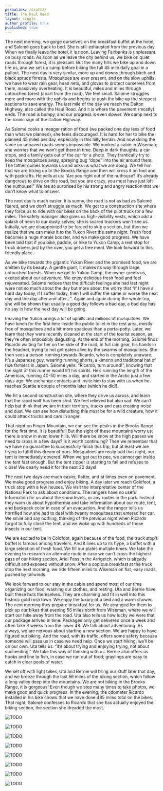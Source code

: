 ```yaml
---
permalink: /draft3/
title: The Haul Road
layout: single
author_profile: true
published: true
---
```


The next morning, we gorge ourselves on the breakfast buffet at the hotel, and Salomé goes back to bed. She is still exhausted from the previous day. When we finally leave the hotel, it is noon. Leaving Fairbanks is unpleasant on busy roads. As soon as we leave the city behind us, we bike on quiet roads through forest, it is pleasant. But the many hills we bike up and down tire us, and we set up camp before biking the full 45 mile daily goal in a pullout. The next day is very similar, more up and downs through birch and black spruce forests. Mosquitoes are ever present, and on the slow uphills we have to wear rain gear, head nets, and gloves to protect ourselves from them, massively overheating. It is beautiful, miles and miles through untouched forest (apart from the road). We feel small. Salomé struggles more and more with the uphills and begins to push the bike up the steepest sections to save energy. The last mile of the day we reach the Dalton Highway, also called the Haul Road. And it is where the pavement (mostly) ends. The road is bumpy, and our progress is even slower. We camp next to the iconic sign of the Dalton Highway. 

As Salomé cooks a meager ration of food (we packed one day less of food than what we planned), she feels discouraged. It is hard for her to bike the planned 45 miles per day, especially in this hilly terrain. And now doing the same on unpaved roads seems impossible. We booked a cabin in Wiseman; she worries that we won’t get there in time. Deep in dark thoughts, a car stops, and a family gets out of the car for a photo. They frantically try to keep the mosquitoes away, spraying bug “dope” into the air around them. The father comes towards us and asks us what we are doing. We tell him that we are biking up to the Brooks Range and then will cross it on foot and with packrafts. He yells at us: “Are you right out of the nuthouse? It’s already dangerous to drive on this road, but you are crazy, you must have just left the nuthouse!” We are so surprised by his strong and angry reaction that we don’t know what to answer. 

The next day is much easier. It is sunny, the road is not as bad as Salomé feared, and we don’t struggle as much. We get to a construction site where they force us to ride with our bikes on the back of the pilot truck for a few miles. The safety manager also gives us high-visibility vests, which add a splash of neon to our dusty selves; she is scared truckers won’t see us. Initially, we are disappointed to be forced to skip a section, but then we realize that we can make it to the Yukon River the same night. Fresh food becomes a huge morale booster, and we make good progress. We have been told that if you bike, paddle, or hike to Yukon Camp, a rest stop for truck drivers just by the river, you get a free meal. We look forward to this friendly place. 

As we bike towards the gigantic Yukon River and the promised food, we are smitten by its beauty. A gentle giant, it makes its way through large, untouched forests. When we get to Yukon Camp, the owner greets us, excited about our adventure. We enjoy delicious fresh food and feel rejuvenated. Salomé notices that the difficult feelings she had last night were not so much about the day but more about the worry that “if I have a hard day today, if I suffer today, then I will suffer the same or worse the next day and the day after and after…”. Again and again during the whole trip, she will be shown that usually a good day follows a bad day, a bad day has no say in how the next day will be going.

Leaving the Yukon brings a lot of uphills and millions of mosquitoes. We have lunch for the first time inside the public toilet in the rest area, mostly free of mosquitoes and a bit more spacious than a porta-potty. Later, we learn that they were recently cleaned at the start of the tourist season, as they're often impossibly disgusting. At the end of the morning, Salomé finds Ricardo waiting for her on the side of the road, in full rain gear, his hands in the headnet, trying to not get eaten alive by the swarms of mosquitoes. She then sees a person running towards Ricardo, who is completely unaware. It’s a Japanese guy, wearing running shorts, a kimono and traditional hat of rice farmers in Japan. Salomé yells: “Ricardo, turn around!”, knowing that the sight of this runner would lift his spirits. He’s running the length of the Americas, running 40-50 miles a day, and started in the Arctic just a few days ago. We exchange contacts and invite him to stay with us when he reaches Seattle a couple of months later (which he did!). 

We hit a second construction site, where they drive us across, and learn that the rabid wolf has been shot. We feel relieved but also sad. We can’t help but think that we are in their territory, trucks and cars creating noise and dust. We can see how disturbing this must be for a wild creature, how it could attack trucks and cars in anger. 

That night on Finger Mountain, we can see the peaks in the Brooks Range for the first time. It is beautiful! But the sight of these mountains worry us; there is snow in even lower hills. Will there be snow at the high passes we need to cross in a few days? Is it worth continuing? Then we remember that we have no guarantee to successfully finish this trip, but at least we are trying to fulfill this dream of ours. Mosquitoes are really bad that night, our tent is immediately covered. When we get out to pee, we cannot get inside the tent fast enough. But the tent zipper is starting to fail and refuses to close! We dearly need it for the next 30 days!

The next two days are much easier, flatter, and at times even on pavement. We make good progress and enjoy biking. A day later we reach Coldfoot, a truck stop with a few houses. We visit the interpretative center of the National Park to ask about conditions. The rangers have no useful information for us about the snow levels, or any routes in the park. Instead they warn us about hypothermia and take information about our route, tent, and backpack color in case of an evacuation. And the ranger tells us horrified how she had to deal with twenty mosquitoes that entered her car. We smile and say nothing, thinking of the previous night when Ricardo forgot to fully close the tent, and we woke up with hundreds of these insects in our tent. 

We are excited to be in Coldfoot, again because of the food, the truck stop’s buffet is famous among travelers. And it lives up to its hype, a buffet with a large selection of fresh food. We fill our plates multiple times. We take the evening to research an alternate route in case we can’t cross the highest pass of our hiking section, Ariel Pass in the Arrigetch, which is already difficult and exposed without snow. After a copious breakfast at the truck stop the next morning, we ride fifteen miles to Wiseman on flat, easy roads, pushed by tailwinds. 

We look forward to our stay in the cabin and spend most of our time organizing our food, washing our clothes, and resting. Uta and Bernie have built these huts themselves. They are charming and fit in well into this historic gold rush town. We enjoy the luxury of a bed and a warm shower. The next morning they prepare breakfast for us. We arranged for them to pick up our bikes that evening 56 miles north from Wiseman, where we will start our hike away from the road. Uta also tells us how lucky we were that our package arrived in time. Packages only get delivered once a week and often take 3 weeks from the lower 48. We talk about adventuring. As always, we are nervous about starting a new section. We are happy to have figured out biking. And the road, with its traffic, offers some safety because someone will pass us in case we need help. Once we start hiking, we’ll be on our own. Uta tells us: “It’s about trying and enjoying trying, not about succeeding.” We take this way of thinking with us. Bernie also offers us hooks and line to fish, in case we run out of food; graylings are easy to catch in clear pools of water. 

We set off with light bikes, Uta and Bernie will bring our stuff later that day, and we breeze through the last 56 miles of the biking section, which follow a long valley deep into the mountains. We are not biking in the Brooks Range, it is gorgeous! Even though we stop many times to take photos, we make good and quick progress. In the evening, the odometer Ricardo installed in his bike shows that we have done 485 miles total on the bikes. That night, Salomé confesses to Ricardo that she has actually enjoyed the biking section, the section she dreaded the most. 

![TODO]({{site.baseurl}}/assets/images/2024-05-30/fairbanks.jpeg)

![TODO]({{site.baseurl}}/assets/images/2024-05-30/forest.jpeg)

![TODO]({{site.baseurl}}/assets/images/2024-05-30/dalton_hwy.jpeg)

![TODO]({{site.baseurl}}/assets/images/2024-05-30/trucks.jpeg)

![TODO]({{site.baseurl}}/assets/images/2024-05-30/yukon.jpeg)

![TODO]({{site.baseurl}}/assets/images/2024-05-30/mosquito.jpeg)

![TODO]({{site.baseurl}}/assets/images/2024-05-30/push.jpeg)

![TODO]({{site.baseurl}}/assets/images/2024-05-30/flowers.jpeg)

